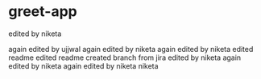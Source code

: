 # greet-app

edited by niketa


again edited by ujjwal 
again edited by niketa
again edited by niketa
edited readme 
edited readme
created branch from jira
edited by niketa
again edited by niketa
again edited by niketa
niketa
